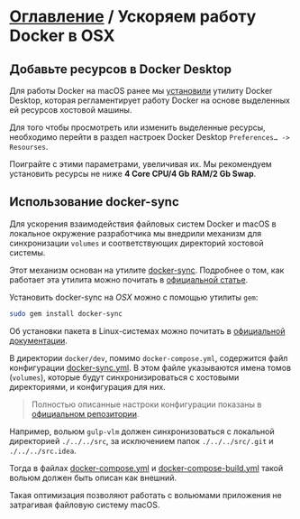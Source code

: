 # [Оглавление](../../../README.md) / Ускоряем работу Docker в OSX

## Добавьте ресурсов в Docker Desktop

Для работы Docker на macOS ранее мы [установили](https://docs.docker.com/docker-for-mac/install/) утилиту Docker Desktop,
которая регламентирует работу Docker на основе выделенных ей ресурсов хостовой машины.

Для того чтобы просмотреть или изменить выделенные ресурсы, необходимо перейти
в раздел настроек Docker Desktop `Preferences… -> Resourses`.

Поиграйте с этими параметрами, увеличивая их. Мы рекомендуем установить ресурсы не ниже **4 Core CPU/4 Gb RAM/2 Gb Swap**.

## Использование docker-sync

Для ускорения взаимодействия файловых систем Docker и macOS в локальное окружение разработчика
мы внедрили механизм для синхронизации `volumes` и соответствующих директорий хостовой системы.

Этот механизм основан на утилите [docker-sync](https://docker-sync.readthedocs.io/en/latest/index.html).
Подробнее о том, как работает эта утилита можно почитать в [официальной статье](https://docker-sync.readthedocs.io/en/latest/advanced/how-it-works.html).

Установить docker-sync на _OSX_ можно с помощью утилиты `gem`:

```bash
sudo gem install docker-sync
```

Об установки пакета в Linux-системах можно почитать в [официальной документации](https://docker-sync.readthedocs.io/en/latest/getting-started/installation.html#linux).

В директории `docker/dev`, помимо `docker-compose.yml`, содержится файл конфигурации [docker-sync.yml](../../../docker/dev/docker-sync.yml).
В этом файле указываются имена томов (`volumes`),
которые будут синхронизироваться с хостовыми директориями, и конфигурация для них.

> Полностью описанные настроки конфигурации показаны в [официальном репозитории](https://github.com/EugenMayer/docker-sync/blob/master/example/docker-sync.yml).

Например, вольюм `gulp-vlm` должен синхронизоваться с локальной директорией `./../../src`,
за исключением папок `./../../src/.git` и `./../../src.idea`.

Тогда в файлах [docker-compose.yml](../../../docker/dev/docker-compose.yml)
и [docker-compose-build.yml](../../../docker/dev/docker-compose-build.yml) такой вольюм должен быть описан как внешний.

Такая оптимизация позволяют работать с вольюмами приложения не затрагивая файловую систему macOS.
